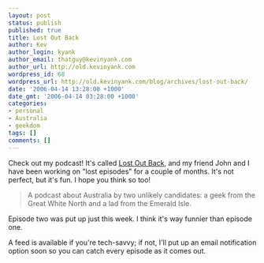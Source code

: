 ```yaml
---
layout: post
status: publish
published: true
title: Lost Out Back
author: Kev
author_login: kyank
author_email: thatguy@kevinyank.com
author_url: http://old.kevinyank.com
wordpress_id: 68
wordpress_url: http://old.kevinyank.com/blog/archives/lost-out-back/
date: '2006-04-14 13:28:00 +1000'
date_gmt: '2006-04-14 03:28:00 +1000'
categories:
- personal
- Australia
- geekdom
tags: []
comments: []
---
```

<p>Check out my podcast! It's called <a href="http://www.lostoutback.com/">Lost Out Back</a>, and my friend John and I have been working on "lost episodes" for a couple of months. It's not perfect, but it's fun. I hope you think so too!</p>
<blockquote><p>A podcast about Australia by two unlikely candidates: a geek from the Great White North and a lad from the Emerald Isle.</p></blockquote>
<p>Episode two was put up just this week. I think it's way funnier than episode one.</p>
<p>A feed is available if you're tech-savvy; if not, I'll put up an email notification option soon so you can catch every episode as it comes out.</p>
